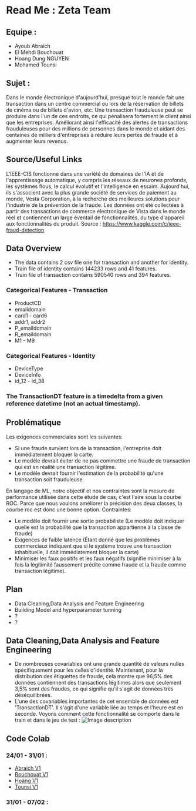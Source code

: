 
# Read Me : Zeta Team 
## Equipe : 
- Ayoub Abraich
- El Mehdi Bouchouat
- Hoang Dung NGUYEN
- Mohamed Tounsi 
## Sujet : 
Dans le monde électronique d'aujourd'hui, presque tout le monde fait une transaction dans un centre commercial ou lors de la réservation de billets de cinéma ou de billets d'avion, etc. Une transaction frauduleuse peut se produire dans l'un de ces endroits, ce qui pénalisera fortement le client ainsi que les entreprises. Améliorant ainsi l'efficacité des alertes de transactions frauduleuses pour des millions de personnes dans le monde et aidant des centaines de milliers d'entreprises à réduire leurs pertes de fraude et à augmenter leurs revenus.
## Source/Useful Links
L'IEEE-CIS fonctionne dans une variété de domaines de l'IA et de l'apprentissage automatique, y compris les réseaux de neurones profonds, les systèmes flous, le calcul évolutif et l'intelligence en essaim. Aujourd'hui, ils s'associent avec la plus grande société de services de paiement au monde, Vesta Corporation, à la recherche des meilleures solutions pour l'industrie de la prévention de la fraude.
Les données ont été collectées à partir des transactions de commerce électronique de Vista dans le monde réel et contiennent un large éventail de fonctionnalités, du type d'appareil aux fonctionnalités du produit.
Source : https://www.kaggle.com/c/ieee-fraud-detection
## Data Overview
- The data contains 2 csv file one for transaction and another for identity.
- Train file of identity contains 144233 rows and 41 features.
- Train file of transaction contains 590540 rows and 394 features.

### Categorical Features - Transaction
- ProductCD
- emaildomain
- card1 - card6
- addr1, addr2
- P_emaildomain
- R_emaildomain
- M1 - M9
### Categorical Features - Identity
- DeviceType
- DeviceInfo
- id_12 - id_38
### The TransactionDT feature is a timedelta from a given reference datetime (not an actual timestamp).
## Problématique
Les exigences commerciales sont les suivantes: 
+ Si une fraude survient lors de la transaction, l'entreprise doit immédiatement bloquer la carte. 
+ Le modèle devrait éviter de ne pas commettre une fraude de transaction qui est en réalité une transaction légitime. 
+ Le modèle devrait fournir l'estimation de la probabilité qu'une transaction soit frauduleuse.

En langage de ML, notre objectif et nos contraintes sont la mesure de performance utilisée dans cette étude de cas, c'est l'aire sous la courbe ROC. Parce que nous voulons améliorer la précision des deux classes, la courbe roc est donc une bonne option. 
Contraintes: 
- Le modèle doit fournir une sortie probabiliste (Le modèle doit indiquer quelle est la probabilité que la transaction appartienne à la classe de fraude)
- Exigences de faible latence (Étant donné que les problèmes commerciaux indiquent que si le système trouve une transaction inhabituelle, il doit immédiatement bloquer la carte)
- Minimiser les faux positifs et les faux négatifs (signifie minimiser à la fois la légitimité faussement prédite comme fraude et la fraude comme transaction légitime).

## Plan
- Data Cleaning,Data Analysis and Feature Engineering
- Building Model and hyperparameter tunning
- ? 
- ?

## Data Cleaning,Data Analysis and Feature Engineering
+ De nombreuses covariables ont une grande quantité de valeurs nulles spécifiquement pour les celles d'identité. Maintenant, pour la distribution des étiquettes de fraude, cela montre que 96,5% des données contiennent des transactions légitimes alors que seulement 3,5% sont des fraudes, ce qui signifie qu'il s'agit de données très déséquilibrées.
+ L'une des covariables importantes de cet ensemble de données est 'TransactionDT'. Il s'agit d'une variable liée au temps et l'heure est en seconde. Voyons comment cette fonctionnalité se comporte dans le train et dans le jeu de test : 
![Image description](https://miro.medium.com/max/1189/1*c2kgxgvuAs9OfTgXTRks8w.png)


## Code Colab
### 24/01 - 31/01 :
- [Abraich V1](https://drive.google.com/file/d/1uMhY40rdWBZgDtl1fB02W3i_mjHnLPHE/view?usp=sharing)
- [Bouchouat V1](https://drive.google.com/file/d/1Tlj7by_njwV1bbtp3oOiDu2cQRqhX6Wq/view?usp=sharing)
- [Hoàng V1](https://)
- [Tounsi V1](https://)
### 31/01 - 07/02 :
